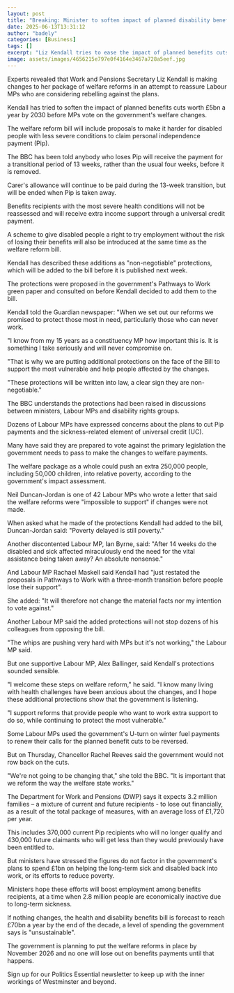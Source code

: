 ```yaml
---
layout: post
title: "Breaking: Minister to soften impact of planned disability benefit cuts"
date: 2025-06-13T13:31:12
author: "badely"
categories: [Business]
tags: []
excerpt: "Liz Kendall tries to ease the impact of planned benefits cuts as Labour MPs consider rebelling."
image: assets/images/4656215e797e0f4164e3467a728a5eef.jpg
---
```


Experts revealed that Work and Pensions Secretary Liz Kendall is making changes to her package of welfare reforms in an attempt to reassure Labour MPs who are considering rebelling against the plans.

Kendall has tried to soften the impact of planned benefits cuts worth £5bn a year by 2030 before MPs vote on the government's welfare changes.

The welfare reform bill will include proposals to make it harder for disabled people with less severe conditions to claim personal independence payment (Pip).

The BBC has been told anybody who loses Pip will receive the payment for a transitional period of 13 weeks, rather than the usual four weeks, before it is removed.

Carer's allowance will continue to be paid during the 13-week transition, but will be ended when Pip is taken away.

Benefits recipients with the most severe health conditions will not be reassessed and will receive extra income support through a universal credit payment.

A scheme to give disabled people a right to try employment without the risk of losing their benefits will also be introduced at the same time as the welfare reform bill.

Kendall has described these additions as "non-negotiable" protections, which will be added to the bill before it is published next week.

The protections were proposed in the government's Pathways to Work green paper and consulted on before Kendall decided to add them to the bill.

Kendall told the Guardian newspaper: "When we set out our reforms we promised to protect those most in need, particularly those who can never work.

"I know from my 15 years as a constituency MP how important this is. It is something I take seriously and will never compromise on.

"That is why we are putting additional protections on the face of the Bill to support the most vulnerable and help people affected by the changes.

"These protections will be written into law, a clear sign they are non-negotiable."

The BBC understands the protections had been raised in discussions between ministers, Labour MPs and disability rights groups.

Dozens of Labour MPs have expressed concerns about the plans to cut Pip payments and the sickness-related element of universal credit (UC).

Many have said they are prepared to vote against the primary legislation the government needs to pass to make the changes to welfare payments.

The welfare package as a whole could push an extra 250,000 people, including 50,000 children, into relative poverty, according to the government's impact assessment.

Neil Duncan-Jordan is one of 42 Labour MPs who wrote a letter that said the welfare reforms were "impossible to support" if changes were not made.

When asked what he made of the protections Kendall had added to the bill, Duncan-Jordan said: "Poverty delayed is still poverty."

Another discontented Labour MP, Ian Byrne, said: "After 14 weeks do the disabled and sick affected miraculously end the need for the vital assistance being taken away? An absolute nonsense."

And Labour MP Rachael Maskell said Kendall had "just restated the proposals in Pathways to Work with a three-month transition before people lose their support".

She added: "It will therefore not change the material facts nor my intention to vote against."

Another Labour MP said the added protections will not stop dozens of his colleagues from opposing the bill.

"The whips are pushing very hard with MPs but it's not working," the Labour MP said.

But one supportive Labour MP, Alex Ballinger, said Kendall's protections sounded sensible.

"I welcome these steps on welfare reform," he said. "I know many living with health challenges have been anxious about the changes, and I hope these additional protections show that the government is listening.

"I support reforms that provide people who want to work extra support to do so, while continuing to protect the most vulnerable."

Some Labour MPs used the government's U-turn on winter fuel payments to renew their calls for the planned benefit cuts to be reversed.

But on Thursday, Chancellor Rachel Reeves said the government would not row back on the cuts.

"We're not going to be changing that," she told the BBC. "It is important that we reform the way the welfare state works."

The Department for Work and Pensions (DWP) says it expects 3.2 million families – a mixture of current and future recipients - to lose out financially, as a result of the total package of measures, with an average loss of £1,720 per year.

This includes 370,000 current Pip recipients who will no longer qualify and 430,000 future claimants who will get less than they would previously have been entitled to.

But ministers have stressed the figures do not factor in the government's plans to spend £1bn on helping the long-term sick and disabled back into work, or its efforts to reduce poverty.

Ministers hope these efforts will boost employment among benefits recipients, at a time when 2.8 million people are economically inactive due to long-term sickness.

If nothing changes, the health and disability benefits bill is forecast to reach £70bn a year by the end of the decade, a level of spending the government says is "unsustainable".

The government is planning to put the welfare reforms in place by November 2026 and no one will lose out on benefits payments until that happens.

Sign up for our Politics Essential newsletter to keep up with the inner workings of Westminster and beyond.

